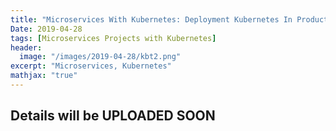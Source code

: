 ```yaml
---
title: "Microservices With Kubernetes: Deployment Kubernetes In Production Environment"
Date: 2019-04-28
tags: [Microservices Projects with Kubernetes]
header:
  image: "/images/2019-04-28/kbt2.png"
excerpt: "Microservices, Kubernetes"
mathjax: "true"
---
```



## Details will be UPLOADED SOON